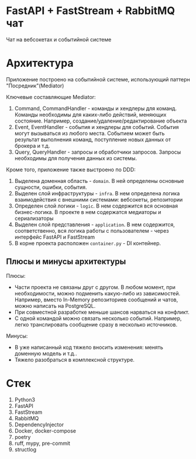 # FastAPI + FastStream + RabbitMQ чат

Чат на вебсокетах и событийной системе

# Архитектура

Приложение построено на событийной системе, использующий паттерн "Посредник"(Mediator)

Ключевые составляющие Mediator:
1. Command, CommandHandler - команды и хендлеры для команд. Команды необходимы для каких-либо действий, меняющих состояние. Например, создание/удаление/редактирование объекта
2. Event, EventHandler - события и хендлеры для событий. События могут вызываться из любого места. Событием может быть результат выполнения команд, поступление новых данных от брокера и т.д.
3. Query, QueryHandler - запросы и обработчики запросов. Запросы необходимы для получения данных из системы.

Кроме того, приложение также выстроено по DDD:
1. Выделена доменная область - `domain`. В ней определены основные сущности, ошибки, события.
2. Выделен слой инфраструктуры - `infra`. В нем определена логика взаимодействия с внешними системами: вебсокеты, репозитории
3. Определен слой логики - `logic`. В нем содержится вся основная бизнес-логика. В проекте в нем содержатся медиаторы и сериализаторы
4. Выделен слой представления - `application`. В нем содержится, соответственно, вся логика работы с пользователем - через интерфейс FastAPI и FastStream
5. В корне проекта расположен `container.py` - DI контейнер.

## Плюсы и минусы архитектуры

Плюсы:
- Части проекта не связаны друг с другом. В любом момент, при необходимости, можно подменить какую-либо из зависимостей. Например, вместо In-Memory репозиториев сообщений и чатов, можно написать на PostgreSQL.
- При совместной разработке меньше шансов нарваться на конфликт.
- С одной командой можно связать несколько событий. Например, легко транслировать сообщение сразу в несколько источников.

Минусы:
- В уже написанный код тяжело вносить изменения: менять доменную модель и т.д..
- Тяжело разобраться в комплексной структуре.

# Стек

1. Python3
2. FastAPI
3. FastStream
4. RabbitMQ
5. DependencyInjector
6. Docker, docker-compose
7. poetry
8. ruff, mypy, pre-commit
9. structlog